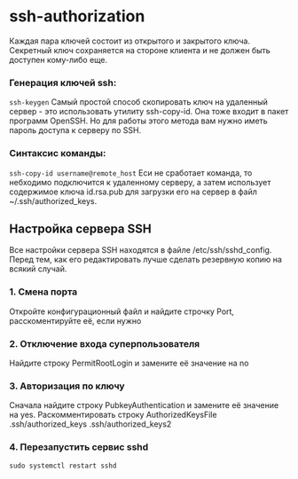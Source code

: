 # ssh-authorization
Каждая пара ключей состоит из открытого и закрытого ключа. Секретный ключ сохраняется на стороне клиента и не должен быть доступен кому-либо еще. 
### Генерация ключей ssh:
`ssh-keygen`
Самый простой способ скопировать ключ на удаленный сервер - это использовать утилиту ssh-copy-id. Она тоже входит в пакет программ OpenSSH. Но для работы этого метода вам нужно иметь пароль доступа к серверу по SSH. 
### Синтаксис команды:
`ssh-copy-id username@remote_host`
Еси не сработает команда, то небходимо подключится к удаленному серверу, а затем использует содержимое ключа id.rsa.pub для загрузки его на сервер в файл ~/.ssh/authorized_keys.
## Настройка сервера SSH
Все настройки сервера SSH находятся в файле /etc/ssh/sshd_config. Перед тем, как его редактировать лучше сделать резервную копию на всякий случай.
### 1. Смена порта
Откройте конфигурационный файл и найдите строчку Port, расскоментируйте её, если нужно
### 2. Отключение входа суперпользователя
Найдите строку PermitRootLogin и замените её значение на no
### 3. Авторизация по ключу
Сначала найдите строку PubkeyAuthentication и замените её значение на yes.
Раскомментировать строку AuthorizedKeysFile      .ssh/authorized_keys .ssh/authorized_keys2
### 4. Перезапустить сервис sshd
`sudo systemctl restart sshd`
